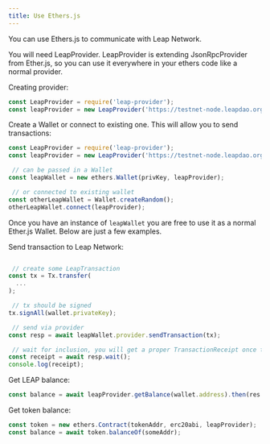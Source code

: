 ```yaml
---
title: Use Ethers.js
---
```


You can use Ethers.js to communicate with Leap Network.

You will need LeapProvider. LeapProvider is extending JsonRpcProvider from Ether.js, so you can use it everywhere in your ethers code like a normal provider.

Creating provider:

```js
const LeapProvider = require('leap-provider');
const leapProvider = new LeapProvider('https://testnet-node.leapdao.org');
```

Create a Wallet or connect to existing one. This will allow you to send transactions:

```js
const LeapProvider = require('leap-provider');
const leapProvider = new LeapProvider('https://testnet-node.leapdao.org');

 // can be passed in a Wallet
const leapWallet = new ethers.Wallet(privKey, leapProvider);

 // or connected to existing wallet
const otherLeapWallet = Wallet.createRandom();
otherLeapWallet.connect(leapProvider);
```

Once you have an instance of `leapWallet` you are free to use it as a normal Ether.js Wallet. Below are just a few examples.

Send transaction to Leap Network:

```js

 // create some LeapTransaction
const tx = Tx.transfer(
  ...
);

 // tx should be signed
tx.signAll(wallet.privateKey);

 // send via provider
const resp = await leapWallet.provider.sendTransaction(tx);

 // wait for inclusion, you will get a proper TransactionReceipt once tx is included in a block
const receipt = await resp.wait();
console.log(receipt);
```

Get LEAP balance:

```js
const balance = await leapProvider.getBalance(wallet.address).then(res => Number(res));
```

Get token balance:

```js
const token = new ethers.Contract(tokenAddr, erc20abi, leapProvider);
const balance = await token.balanceOf(someAddr);
```
